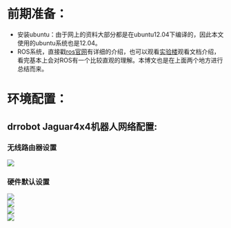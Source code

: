 # 前期准备：
* 安装ubuntu：由于网上的资料大部分都是在ubuntu12.04下编译的，因此本文使用的ubuntu系统也是12.04。
* ROS系统，直接戳[ros官网](!http://wiki.ros.org/)有详细的介绍，也可以观看[实验楼](!https://www.shiyanlou.com/courses/854)观看文档介绍，看完基本上会对ROS有一个比较直观的理解。本博文也是在上面两个地方进行总结而来。
# 环境配置：
## drrobot Jaguar4x4机器人网络配置:
### 无线路由器设置  
![](https://github.com/Hosea1/markdown_file/blob/master/md_image/drrobot_ros_ubuntu/1.jpg)
### 硬件默认设置
![](https://github.com/Hosea1/markdown_file/blob/master/md_image/drrobot_ros_ubuntu/2.jpg)  
![](https://github.com/Hosea1/markdown_file/blob/master/md_image/drrobot_ros_ubuntu/3.jpg)  
![](https://github.com/Hosea1/markdown_file/blob/master/md_image/drrobot_ros_ubuntu/4.jpg)  
![](https://github.com/Hosea1/markdown_file/blob/master/md_image/drrobot_ros_ubuntu/5.jpg)  
